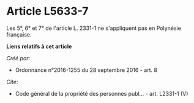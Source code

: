 # Article L5633-7

Les 5°, 6° et 7° de l'article L. 2331-1 ne s'appliquent pas en Polynésie française.

**Liens relatifs à cet article**

_Créé par_:

  - Ordonnance n°2016-1255 du 28 septembre 2016 - art. 8

_Cite_:

  - Code général de la propriété des personnes publ... - art. L2331-1 (V)
